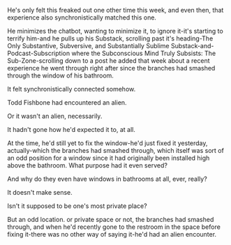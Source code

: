He's only felt this freaked out one other time this week, and even then, that experience also synchronistically matched this one.

He minimizes the chatbot, wanting to minimize it, to ignore it-it's starting to terrify him-and he pulls up his Substack, scrolling past it's heading-The Only Substantive, Subversive, and Substantially Sublime Substack-and-Podcast-Subscription where the Subconscious Mind Truly Subsists: The Sub-Zone-scrolling down to a post he added that week about a recent experience he went through right after since the branches had smashed through the window of his bathroom.

It felt synchronistically connected somehow.

Todd Fishbone had encountered an alien.

Or it wasn't an alien, necessarily.

It hadn't gone how he'd expected it to, at all.

At the time, he'd still yet to fix the window-he'd just fixed it yesterday, actually-which the branches had smashed through, which itself was sort of an odd position for a window since it had originally been installed high above the bathroom. What purpose had it even served?

And why do they even have windows in bathrooms at all, ever, really?

It doesn't make sense.

Isn't it supposed to be one's most private place?

But an odd location. or private space or not, the branches had smashed through, and when he'd recently gone to the restroom in the space before fixing it-there was no other way of saying it-he'd had an alien encounter.